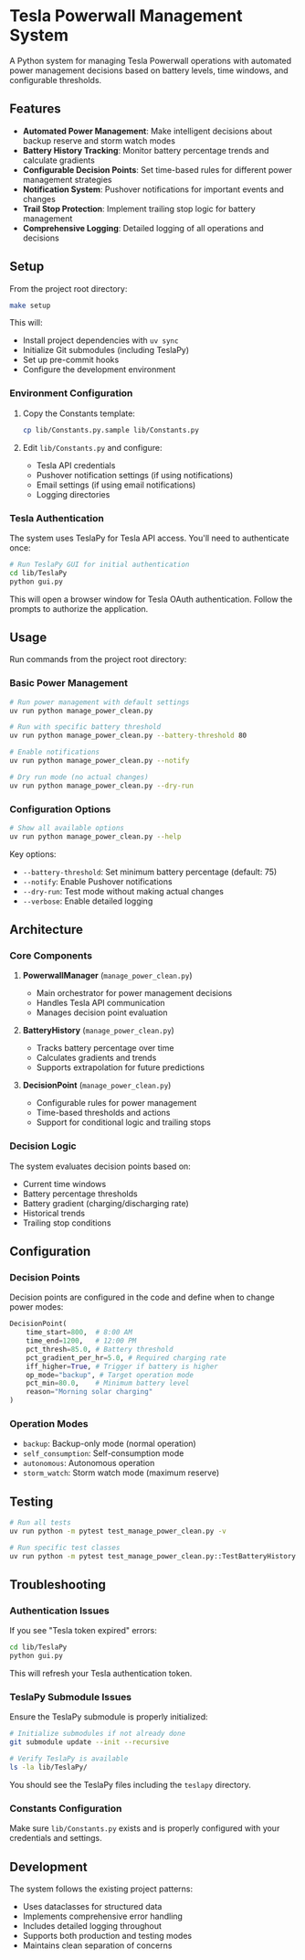 # Tesla Powerwall Management System

A Python system for managing Tesla Powerwall operations with automated power management decisions based on battery levels, time windows, and configurable thresholds.

## Features

- **Automated Power Management**: Make intelligent decisions about backup reserve and storm watch modes
- **Battery History Tracking**: Monitor battery percentage trends and calculate gradients
- **Configurable Decision Points**: Set time-based rules for different power management strategies
- **Notification System**: Pushover notifications for important events and changes
- **Trail Stop Protection**: Implement trailing stop logic for battery management
- **Comprehensive Logging**: Detailed logging of all operations and decisions

## Setup

From the project root directory:

```bash
make setup
```

This will:

- Install project dependencies with `uv sync`
- Initialize Git submodules (including TeslaPy)
- Set up pre-commit hooks
- Configure the development environment

### Environment Configuration

1. Copy the Constants template:

   ```bash
   cp lib/Constants.py.sample lib/Constants.py
   ```

2. Edit `lib/Constants.py` and configure:

   - Tesla API credentials
   - Pushover notification settings (if using notifications)
   - Email settings (if using email notifications)
   - Logging directories

### Tesla Authentication

The system uses TeslaPy for Tesla API access. You'll need to authenticate once:

```bash
# Run TeslaPy GUI for initial authentication
cd lib/TeslaPy
python gui.py
```

This will open a browser window for Tesla OAuth authentication. Follow the prompts to authorize the application.

## Usage

Run commands from the project root directory:

### Basic Power Management

```bash
# Run power management with default settings
uv run python manage_power_clean.py

# Run with specific battery threshold
uv run python manage_power_clean.py --battery-threshold 80

# Enable notifications
uv run python manage_power_clean.py --notify

# Dry run mode (no actual changes)
uv run python manage_power_clean.py --dry-run
```

### Configuration Options

```bash
# Show all available options
uv run python manage_power_clean.py --help
```

Key options:

- `--battery-threshold`: Set minimum battery percentage (default: 75)
- `--notify`: Enable Pushover notifications
- `--dry-run`: Test mode without making actual changes
- `--verbose`: Enable detailed logging

## Architecture

### Core Components

1. **PowerwallManager** (`manage_power_clean.py`)
   - Main orchestrator for power management decisions
   - Handles Tesla API communication
   - Manages decision point evaluation

2. **BatteryHistory** (`manage_power_clean.py`)
   - Tracks battery percentage over time
   - Calculates gradients and trends
   - Supports extrapolation for future predictions

3. **DecisionPoint** (`manage_power_clean.py`)
   - Configurable rules for power management
   - Time-based thresholds and actions
   - Support for conditional logic and trailing stops

### Decision Logic

The system evaluates decision points based on:

- Current time windows
- Battery percentage thresholds
- Battery gradient (charging/discharging rate)
- Historical trends
- Trailing stop conditions

## Configuration

### Decision Points

Decision points are configured in the code and define when to change power modes:

```python
DecisionPoint(
    time_start=800,  # 8:00 AM
    time_end=1200,   # 12:00 PM
    pct_thresh=85.0, # Battery threshold
    pct_gradient_per_hr=5.0, # Required charging rate
    iff_higher=True, # Trigger if battery is higher
    op_mode="backup", # Target operation mode
    pct_min=80.0,    # Minimum battery level
    reason="Morning solar charging"
)
```

### Operation Modes

- `backup`: Backup-only mode (normal operation)
- `self_consumption`: Self-consumption mode
- `autonomous`: Autonomous operation
- `storm_watch`: Storm watch mode (maximum reserve)

## Testing

```bash
# Run all tests
uv run python -m pytest test_manage_power_clean.py -v

# Run specific test classes
uv run python -m pytest test_manage_power_clean.py::TestBatteryHistory -v
```

## Troubleshooting

### Authentication Issues

If you see "Tesla token expired" errors:

```bash
cd lib/TeslaPy
python gui.py
```

This will refresh your Tesla authentication token.

### TeslaPy Submodule Issues

Ensure the TeslaPy submodule is properly initialized:

```bash
# Initialize submodules if not already done
git submodule update --init --recursive

# Verify TeslaPy is available
ls -la lib/TeslaPy/
```

You should see the TeslaPy files including the `teslapy` directory.

### Constants Configuration

Make sure `lib/Constants.py` exists and is properly configured with your credentials and settings.

## Development

The system follows the existing project patterns:

- Uses dataclasses for structured data
- Implements comprehensive error handling
- Includes detailed logging throughout
- Supports both production and testing modes
- Maintains clean separation of concerns
